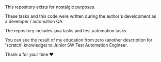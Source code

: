 This repository exists for nostalgic purposes. 

These tasks and this code were written during the author's development as a developer / automation QA. 

The repository includes java tasks and test automation tasks.

You can see the result of my education from zero (another description for 'scratch' knowledge) to Junior SW Test Automation Engineer.

Thank u for your time ♥

